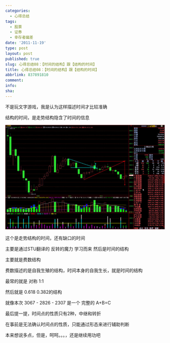 ```yaml
---
categories:
  - 心得总结
tags:
  - 股票
  - 证券
  - 幸存者偏差
date: '2011-11-19'
type: post
layout: post
published: true
slug: 心得总结08：【时间的结构】跟【结构的时间】
title: 心得总结08：【时间的结构】跟【结构的时间】
abbrlink: 837891810
comment:
info:
sha:
---
```



不是玩文字游戏，我是认为这样描述时间才比较准确

结构的时间，是走势结构隐含了时间的信息

![20111119-0](/images/20111119-0.jpeg)

这个是走势结构的时间，还有缺口的时间

主要是通过STU翻译的 反转的魔力 学习而来 
然后是时间的结构

主要就是费数结构

费数描述的是自我生殖的结构，时间本身的自我生长，就是时间的结构

最常的就是 对称 1:1 

然后就是 0.618  0.382的结构 

就像本次 3067 - 2826 - 2307 是一个 完整的 A+B=C 

最后提一提，时间点的性质只有2种，中继和转折

在事前是无法确认时间点的性质，只能通过形态来进行辅助判断

本来想说多点，但是，呵呵。。。，还是继续用功吧
